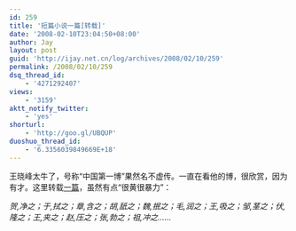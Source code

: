 ```yaml
---
id: 259
title: '短篇小说一篇[转载]'
date: '2008-02-10T23:04:50+08:00'
author: Jay
layout: post
guid: 'http://ijay.net.cn/log/archives/2008/02/10/259'
permalink: /2008/02/10/259
dsq_thread_id:
    - '4271292407'
views:
    - '3159'
aktt_notify_twitter:
    - 'yes'
shorturl:
    - 'http://goo.gl/UBQUP'
duoshuo_thread_id:
    - '6.3356039849669E+18'
---
```


王晓峰太牛了，号称“中国第一博”果然名不虚传。一直在看他的博，很欣赏，因为有才。这里转载<a href="http://www.wangxiaofeng.net/?p=1815">一篇</a>，虽然有点“很黄很暴力”：

<em>贺,净之；于,拭之；章,含之；胡,舐之；魏,抿之；毛,润之；王,吸之；邹,茎之；伏,隆之；王,夹之；赵,压之；张,勃之；祖,冲之…… </em>
